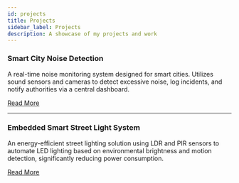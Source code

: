 ```yaml
---
id: projects
title: Projects
sidebar_label: Projects
description: A showcase of my projects and work
---
```


### Smart City Noise Detection
A real-time noise monitoring system designed for smart cities. Utilizes sound sensors and cameras to detect excessive noise, log incidents, and notify authorities via a central dashboard.

[Read More](projects/smart-city-noise-detection)

---

### Embedded Smart Street Light System
An energy-efficient street lighting solution using LDR and PIR sensors to automate LED lighting based on environmental brightness and motion detection, significantly reducing power consumption.

[Read More](projects/embedded-smart-street-light-system)


